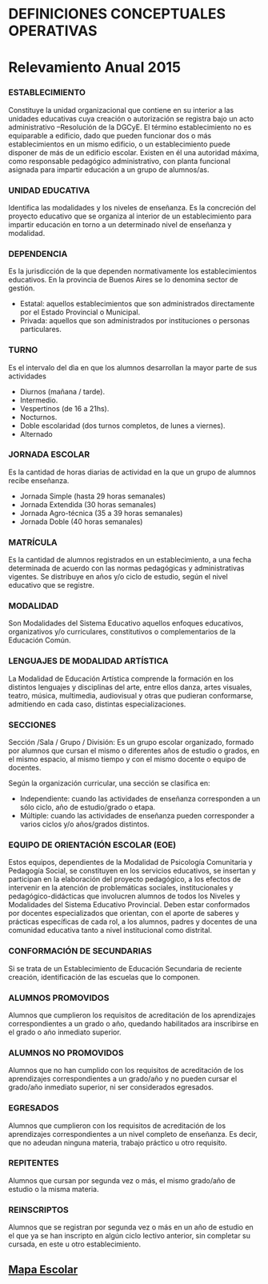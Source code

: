 # DEFINICIONES CONCEPTUALES OPERATIVAS
# Relevamiento Anual 2015

### ESTABLECIMIENTO
Constituye la unidad organizacional que contiene en su interior a las unidades educativas cuya creación o autorización se registra bajo un acto administrativo –Resolución de la DGCyE. 
El término establecimiento no es equiparable a edificio, dado que pueden funcionar dos o más establecimientos en un mismo edificio, o un establecimiento puede disponer de más de un edificio escolar.
Existen en él una autoridad máxima, como responsable pedagógico administrativo, con planta funcional asignada para impartir educación a un grupo de alumnos/as.

### UNIDAD EDUCATIVA

Identifica las modalidades y los niveles de enseñanza. Es la concreción del proyecto educativo que se organiza al interior de un establecimiento para impartir educación en torno a un determinado nivel de enseñanza y modalidad.

### DEPENDENCIA

Es la jurisdicción de la que dependen normativamente los establecimientos educativos. En la provincia de Buenos Aires se lo denomina sector de gestión. 
 - Estatal: aquellos establecimientos que son administrados directamente por el Estado Provincial o Municipal. 
 - Privada: aquellos que son administrados por instituciones o personas particulares.

### TURNO

Es  el intervalo del dìa en que los alumnos desarrollan la mayor parte de sus actividades
-  Diurnos (mañana / tarde).
-  Intermedio.
-  Vespertinos (de 16 a 21hs).
-  Nocturnos. 
-  Doble escolaridad (dos turnos completos, de lunes a viernes).
-  Alternado

### JORNADA ESCOLAR

Es la cantidad de horas diarias de actividad en la que un grupo de alumnos recibe enseñanza.
 - Jornada Simple (hasta 29 horas semanales)
 - Jornada Extendida (30 horas semanales)
 - Jornada Agro-técnica (35 a 39 horas semanales)
 - Jornada Doble (40 horas semanales)

### MATRÍCULA

Es la cantidad de alumnos registrados en un establecimiento, a una fecha determinada de acuerdo con las normas pedagógicas y administrativas vigentes.
Se distribuye en años y/o ciclo de estudio, según el nivel educativo que se registre. 

### MODALIDAD

Son Modalidades del Sistema Educativo aquellos enfoques educativos, organizativos y/o curriculares, constitutivos o complementarios de la Educación Común.

### LENGUAJES DE MODALIDAD ARTÍSTICA

La Modalidad de Educación Artística comprende la formación en los distintos lenguajes y disciplinas del arte, entre ellos danza, artes visuales, teatro, música, multimedia, audiovisual y otras que pudieran conformarse, admitiendo en cada caso, distintas especializaciones. 

### SECCIONES

Sección /Sala / Grupo / División: Es un grupo escolar organizado, formado por alumnos que cursan el mismo o diferentes años de estudio o grados, en el mismo espacio, al mismo tiempo y con el mismo docente o equipo de docentes.

Según la organización curricular, una sección se clasifica en:
 - Independiente: cuando las actividades de enseñanza corresponden a un sólo ciclo, año de estudio/grado o etapa.
 - Múltiple: cuando las actividades de enseñanza pueden corresponder a varios ciclos y/o años/grados distintos.
  
 ### EQUIPO DE ORIENTACIÓN ESCOLAR (EOE)

Estos equipos, dependientes de la Modalidad de Psicología Comunitaria y Pedagogía Social, se  constituyen  en los servicios educativos, se insertan y participan en la elaboración del proyecto pedagógico, a los efectos de intervenir en la atención de problemáticas sociales, institucionales y pedagógico-didácticas que involucren alumnos de todos los Niveles y Modalidades del Sistema Educativo Provincial. Deben estar conformados por docentes especializados que orientan, con el aporte de saberes y prácticas específicas de cada rol, a los alumnos, padres y docentes de una comunidad educativa tanto a nivel institucional como distrital.

### CONFORMACIÓN DE SECUNDARIAS

Si se trata de un Establecimiento de Educación Secundaria de reciente creación, identificación de las escuelas que lo componen.

### ALUMNOS PROMOVIDOS

Alumnos que cumplieron los requisitos de acreditación de los aprendizajes correspondientes a un grado o año, quedando habilitados ara inscribirse en el grado o año inmediato superior.

### ALUMNOS NO PROMOVIDOS

Alumnos que no han cumplido con los requisitos de acreditación de los aprendizajes correspondientes a un grado/año y no pueden cursar el grado/año inmediato superior, ni ser considerados egresados.

### EGRESADOS

Alumnos que cumplieron con los requisitos de acreditación de los aprendizajes correspondientes a un nivel completo de enseñanza. Es decir, que no adeudan ninguna materia, trabajo práctico u otro requisito.

### REPITENTES

Alumnos que cursan por segunda vez o más, el mismo grado/año de estudio o la misma materia.

### REINSCRIPTOS

Alumnos que se registran por segunda vez o más en un año de estudio en el que ya se han inscripto en algún ciclo lectivo anterior, sin completar su cursada, en este u otro establecimiento. 

## [Mapa Escolar](http://mapaescolar.dyndns.org/mapaescolar/)

